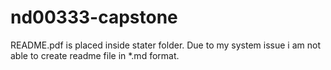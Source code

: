 # nd00333-capstone
README.pdf is placed inside stater folder. Due to my system issue i am not able to create readme file in *.md format.

